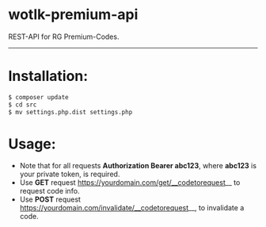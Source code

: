 # wotlk-premium-api
REST-API for RG Premium-Codes.
***

# Installation:
```sh
$ composer update
$ cd src
$ mv settings.php.dist settings.php
```

# Usage:
- Note that for all requests __Authorization Bearer abc123__, where __abc123__ is your private token, is required.
- Use __GET__ request https://yourdomain.com/get/__codetorequest__ to request code info.
- Use __POST__ request https://yourdomain.com/invalidate/__codetorequest__, to invalidate a code.